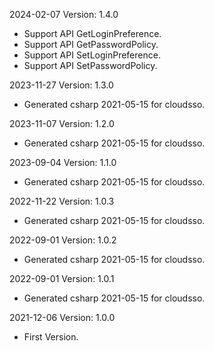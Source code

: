 2024-02-07 Version: 1.4.0
- Support API GetLoginPreference.
- Support API GetPasswordPolicy.
- Support API SetLoginPreference.
- Support API SetPasswordPolicy.


2023-11-27 Version: 1.3.0
- Generated csharp 2021-05-15 for cloudsso.

2023-11-07 Version: 1.2.0
- Generated csharp 2021-05-15 for cloudsso.

2023-09-04 Version: 1.1.0
- Generated csharp 2021-05-15 for cloudsso.

2022-11-22 Version: 1.0.3
- Generated csharp 2021-05-15 for cloudsso.

2022-09-01 Version: 1.0.2
- Generated csharp 2021-05-15 for cloudsso.

2022-09-01 Version: 1.0.1
- Generated csharp 2021-05-15 for cloudsso.

2021-12-06 Version: 1.0.0
- First Version.

